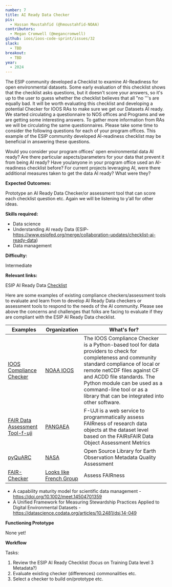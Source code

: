 ```yaml
---
number: 7
title: AI Ready Data Checker
pis:
  - Hassan Moustahfid (@hmoustahfid-NOAA)
contributors:
  - Megan Cromwell (@megancromwell)
github: ioos/ioos-code-sprint/issues/32
slack:
  - TBD
breakout:
  - TBD
year: 
  - 2024
---
```


The ESIP community developed a Checklist to examine AI-Readiness for open environmental datasets. 
Some early evaluation of this checklist shows that the checklist asks questions, but it doesn't score your answers, so it's up to the user to guess whether the checklist believes that all "no '''s are equally bad. 
It will be worth evaluating this checklist and developing a potential Checker for IOOS RAs to make sure we get our Datasets AI ready.
We started circulating a questionnaire to NOS offices and Programs and we are getting some interesting answers. To gather more information from RAs we will be circulating the same questionnaires.
Please take some time to consider the following questions for each of your program offices. This example of the ESIP community developed AI-readiness checklist may be beneficial in answering these questions.

Would you consider your program offices' open environmental data AI ready?
Are there particular aspects/parameters for your data that prevent it from being AI ready?
Have you/anyone in your program office used an AI-readiness checklist before?
For current projects leveraging AI, were there additional measures taken to get the data AI ready? What were they?

**Expected Outcomes:**

Prototype an AI Ready Data Checker/or assessment tool that can score each checklist question etc. Again we will be listening to y’all for other ideas.

**Skills required:**

- Data science
- Understanding AI ready Data (ESIP- <https://www.esipfed.org/merge/collaboration-updates/checklist-ai-ready-data>)
- Data management

**Difficulty:**

Intermediate

**Relevant links:**

ESIP AI Ready Data [Checklist ](https://www.esipfed.org/merge/collaboration-updates/checklist-ai-ready-data)

Here are some examples of existing compliance checkers/assessment tools to evaluate and learn from to develop AI Ready Data checkers or assessment tools to respond to the needs of the AI community. Please see above the concerns and challenges that folks are facing to evaluate if they are compliant with the ESIP AI Ready Data checklist.

| Examples  |Organization  | What's for?|
|--------|--------|--------|
|[IOOS Compliance Checker](https://compliance.ioos.us/index.html) | [NOAA IOOS](https://ioos.noaa.gov/) | The IOOS Compliance Checker is a Python-based tool for data providers to check for completeness and community standard compliance of local or remote netCDF files against CF and ACDD file standards. The Python module can be used as a command-line tool or as a library that can be integrated into other software.|
|[FAIR Data Assessment Tool-f-uji](http://www.f-uji.net/)| [PANGAEA](https://www.pangaea.de/) |F-UJI is a web service to programmatically assess FAIRness of research data objects at the dataset level based on the FAIRsFAIR Data Object Assessment Metrics|
|[pyQuARC](https://github.com/NASA-IMPACT/pyQuARC)|[NASA](https://www.nasa.gov/) | Open Source Library for Earth Observation Metadata Quality Assessment|
|[FAIR-Checker](https://fair-checker.france-bioinformatique.fr/) | [Looks like French Group](https://jbiomedsem.biomedcentral.com/articles/10.1186/s13326-023-00289-5)| Assess FAIRness|

- A capability maturity model for scientific data management - https://doi.org/10.1002/meet.14504701359
- A Unified Framework for Measuring Stewardship Practices Applied to Digital Environmental Datasets - https://datascience.codata.org/articles/10.2481/dsj.14-049

**Functioning Prototype**

None yet!

**Workflow**

Tasks:

1. Review the ESIP AI Ready Checklist (focus on Training Data level 3 Metadata?) 
1. Evaluate existing checker (differences) commonalities etc.  
1. Select a checker to build on/prototype etc. 
